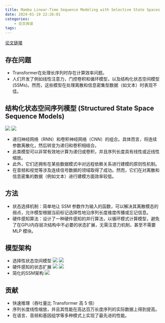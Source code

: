 ```yaml
---
title: Mamba Linear-Time Sequence Modeling with Selective State Spaces
date: 2024-01-19 22:26:01
categories:
    - 论文阅读
tags:
---
```


[论文链接]()

## 存在问题
- Transformer在处理长序列时存在计算效率问题。
- 人们开发了例如线性注意力，门控卷积和循环模型，以及结构化状态空间模型(SSMs)。然而，这些模型在处理离散和信息密集型数据（如文本）时表现不佳。

## 结构化状态空间序列模型 (Structured State Space Sequence Models)
![](/img/paper/202401231514.png)
![](/img/paper/202401231505.png)
- 递归神经网络（RNN）和卷积神经网络（CNN）的组合。具体而言，将连续参数离散化，然后转变为递归和卷积相结合。 
- 此类模型可以非常有效地计算为递归或卷积，并且序列长度具有线性或近线性缩放。 
- 此外，它们还拥有在某些数据模式中对远程依赖关系进行建模的原则性机制。
- 在音频和视觉等涉及连续信号数据的领域取得了成功。然而，它们在对离散和信息密集的数据（例如文本）进行建模方面效率较低。

## 方法
- 状态选择机制：简单地让 SSM 参数作为输入的函数，可以解决其离散模态的弱点，允许模型根据当前标记选择性地沿序列长度维度传播或忘记信息。
- 硬件感知算法：设计了一种硬件感知的并行算法，以循环模式计算模型，避免了在GPU内存层次结构中不必要的状态扩展，无需注意力机制，甚至不需要 MLP 模块。

## 模型架构
- 选择性状态空间模型
![](/img/paper/202401211801.png)
![](/img/paper/202401211804.png)
- 硬件感知的状态扩展
![](/img/paper/202401211805.png)
![](/img/paper/202401211722.png)
- 简化的SSM架构
![](/img/paper/202401211808.png)

## 贡献
- 快速推理（吞吐量比 Transformer 高 5 倍）
- 序列长度线性缩放，并且其性能在高达百万长度序列的实际数据上得到提高。 
- 在语言、音频和基因组学等多种模式上实现了最先进的性能。

